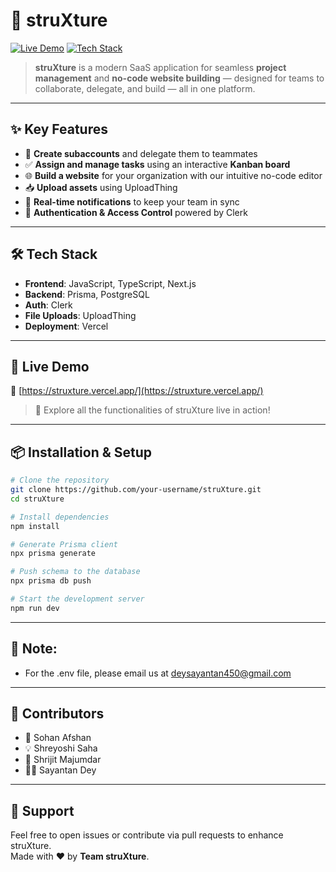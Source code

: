 # 🚀 struXture

[![Live Demo](https://img.shields.io/badge/Live-Demo-blue?style=flat-square&logo=vercel)](https://struxture.vercel.app/)
[![Tech Stack](https://img.shields.io/badge/Built%20with-Next.js%20%7C%20Prisma%20%7C%20PostgreSQL-yellowgreen?style=flat-square)](https://nextjs.org/)

> **struXture** is a modern SaaS application for seamless **project management** and **no-code website building** — designed for teams to collaborate, delegate, and build — all in one platform.

---

## ✨ Key Features

- 👥 **Create subaccounts** and delegate them to teammates  
- ✅ **Assign and manage tasks** using an interactive **Kanban board**  
- 🌐 **Build a website** for your organization with our intuitive no-code editor  
- 📥 **Upload assets** using UploadThing  
- 🔔 **Real-time notifications** to keep your team in sync  
- 🔐 **Authentication & Access Control** powered by Clerk  

---

## 🛠️ Tech Stack

- **Frontend**: JavaScript, TypeScript, Next.js  
- **Backend**: Prisma, PostgreSQL  
- **Auth**: Clerk  
- **File Uploads**: UploadThing  
- **Deployment**: Vercel  

---

## 🚀 Live Demo

🔗 [https://struxture.vercel.app/](https://struxture.vercel.app/)

> 🎯 Explore all the functionalities of struXture live in action!

---

## 📦 Installation & Setup

```bash
# Clone the repository
git clone https://github.com/your-username/struXture.git
cd struXture

# Install dependencies
npm install

# Generate Prisma client
npx prisma generate

# Push schema to the database
npx prisma db push

# Start the development server
npm run dev
```
---

## 📧 Note:

- For the .env file, please email us at deysayantan450@gmail.com
---

## 👥 Contributors

- 🧠 Sohan Afshan
- 💡 Shreyoshi Saha
- 🔧 Shrijit Majumdar
- 🧑‍💻 Sayantan Dey
---

## 🙌 Support
Feel free to open issues or contribute via pull requests to enhance struXture.  
Made with ❤️ by **Team struXture**.